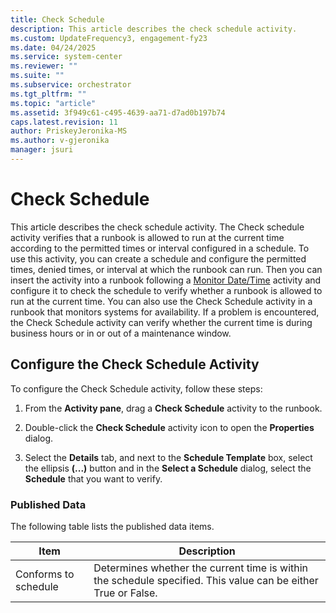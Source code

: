 ```yaml
---
title: Check Schedule
description: This article describes the check schedule activity.
ms.custom: UpdateFrequency3, engagement-fy23
ms.date: 04/24/2025
ms.service: system-center
ms.reviewer: ""
ms.suite: ""
ms.subservice: orchestrator
ms.tgt_pltfrm: ""
ms.topic: "article"
ms.assetid: 3f949c61-c495-4639-aa71-d7ad0b197b74
caps.latest.revision: 11
author: PriskeyJeronika-MS
ms.author: v-gjeronika
manager: jsuri
---
```

# Check Schedule

This article describes the check schedule activity. The Check schedule activity verifies that a runbook is allowed to run at the current time according to the permitted times or interval configured in a schedule. To use this activity, you can create a schedule and configure the permitted times, denied times, or interval at which the runbook can run. Then you can insert the activity into a runbook following a [Monitor Date/Time](monitor-date-time.md) activity and configure it to check the schedule to verify whether a runbook is allowed to run at the current time. You can also use the Check Schedule activity in a runbook that monitors systems for availability. If a problem is encountered, the Check Schedule activity can verify whether the current time is during business hours or in or out of a maintenance window.  

## Configure the Check Schedule Activity

To configure the Check Schedule activity, follow these steps:

1. From the **Activity pane**, drag a **Check Schedule** activity to the runbook.  

2. Double-click the **Check Schedule** activity icon to open the **Properties** dialog.  

3. Select the **Details** tab, and next to the **Schedule Template** box, select the ellipsis **(...)** button and in the **Select a Schedule** dialog, select the **Schedule** that you want to verify.  

### Published Data

The following table lists the published data items.  

|Item|Description|  
|----------|-----------------|  
|Conforms to schedule|Determines whether the current time is within the schedule specified. This value can be either True or False.|
